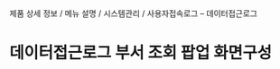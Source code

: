 <!--breadcrumb:제품 상세 정보 / 메뉴 설명 / 시스템관리 / 사용자접속로그 – 데이터접근로그--><span class="md-breadcrumb">제품 상세 정보 / 메뉴 설명 / 시스템관리 / 사용자접속로그 – 데이터접근로그</span>
# 데이터접근로그 부서 조회 팝업 화면구성
